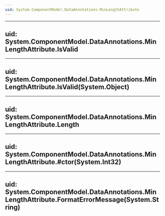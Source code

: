 ```yaml
---
uid: System.ComponentModel.DataAnnotations.MinLengthAttribute
---
```


---
uid: System.ComponentModel.DataAnnotations.MinLengthAttribute.IsValid
---

---
uid: System.ComponentModel.DataAnnotations.MinLengthAttribute.IsValid(System.Object)
---

---
uid: System.ComponentModel.DataAnnotations.MinLengthAttribute.Length
---

---
uid: System.ComponentModel.DataAnnotations.MinLengthAttribute.#ctor(System.Int32)
---

---
uid: System.ComponentModel.DataAnnotations.MinLengthAttribute.FormatErrorMessage(System.String)
---
